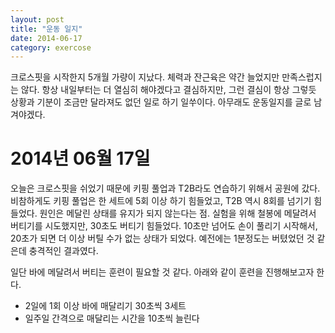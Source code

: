 ```yaml
---
layout: post
title: "운동 일지"
date: 2014-06-17
category: exercose
---
```


크로스핏을 시작한지 5개월 가량이 지났다. 체력과 잔근육은 약간 늘었지만 만족스럽지는 않다. 항상 내일부터는 더 열심히 해야겠다고 결심하지만,  그런 결심이 항상 그렇듯 상황과 기분이 조금만 달라져도 없던 일로 하기 일쑤이다. 아무래도 운동일지를 글로 남겨야겠다.

# 2014년 06월 17일
 오늘은 크로스핏을 쉬었기 때문에 키핑 풀업과 T2B라도 연습하기 위해서 공원에 갔다. 비참하게도 키핑 풀업은 한 세트에 5회 이상 하기 힘들었고, T2B 역시 8회를 넘기기 힘들었다. 원인은 메달린 상태를 유지가 되지 않는다는 점. 실험을 위해 철봉에 메달려서 버티기를 시도했지만, 30초도 버티기 힘들었다. 10초만 넘어도 손이 풀리기 시작해서, 20초가 되면 더 이상 버틸 수가 없는 상태가 되었다. 예전에는 1분정도는 버텼었던 것 같은데 충격적인 결과였다.

 일단 바에 메달려서 버티는 훈련이 필요할 것 같다. 아래와 같이 훈련을 진행해보고자 한다.

 * 2일에 1회 이상 바에 매달리기 30초씩 3세트
 * 일주일 간격으로 매달리는 시간을 10초씩 늘린다
